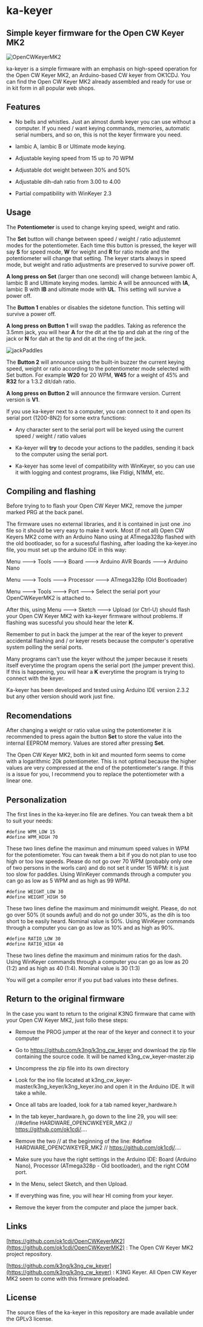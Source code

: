# ka-keyer
## Simple keyer firmware for the Open CW Keyer MK2

![OpenCWKeyerMK2](https://github.com/ea4eoz/ka-keyer/blob/main/images/OpenCWKeyerMK2.jpg?raw=true)

ka-keyer is a simple firmware with an emphasis on high-speed operation for the Open CW Keyer MK2, an Arduino-based CW keyer from OK1CDJ. You can find the Open CW Keyer MK2 already assembled and ready for use or in kit form in all popular web shops.

## Features

- No bells and whistles. Just an almost dumb keyer you can use without a computer. If you need / want keying commands, memories, automatic serial numbers, and so on, this is not the keyer firmware you need.

- Iambic A, Iambic B or Ultimate mode keying.

- Adjustable keying speed from 15 up to 70 WPM

- Adjustable dot weight between 30% and 50%

- Adjustable dih-dah ratio from 3.00 to 4.00

- Partial compatibility with WinKeyer 2.3

## Usage

The __Potentiometer__ is used to change keying speed, weight and ratio.

The __Set__ button will change between speed / weight / ratio adjustemnt modes for the potentiometer. Each time this button is pressed, the keyer will say __S__ for speed mode, __W__ for weight and __R__ for ratio mode and the potentiometer will change that setting. The keyer starts always in speed mode, but weight and ratio adjustments are preserved to survive power off.

__A long press on Set__ (larger than one second) will change between Iambic A, Iambic B and Ultimate keying modes. Iambic A will be announced with __IA__, Iambic B with __IB__ and ultimate mode with __UL__. This setting will survive a power off.

The __Button 1__ enables or disables the sidetone function. This setting will survive a power off.

__A long press on Button 1__ will swap the paddles. Taking as reference the 3.5mm jack, you will hear __A__ for the dit at the tip and dah at the ring of the jack or __N__ for dah at the tip and dit at the ring of the jack.

![jackPaddles](https://github.com/ea4eoz/ka-keyer/blob/main/images/jackPaddles.jpg?raw=true)

The __Button 2__ will announce using the built-in buzzer the current keying speed, weight or ratio according to the potentiometer mode selected with Set button. For example __W20__ for 20 WPM, __W45__ for a weight of 45% and __R32__ for a 1:3.2 dit/dah ratio.

__A long press on Button 2__ will announce the firmware version. Current version is __V1__.

If you use ka-keyer next to a computer, you can connect to it and open its serial port (1200-8N2) for some extra functions:

- Any character sent to the serial port will be keyed using the current speed / weight / ratio values

- Ka-keyer will __try__ to decode your actions to the paddles, sending it back to the computer using the serial port.

- Ka-keyer has some level of compatibility with WinKeyer, so you can use it with logging and contest programs, like Fldigi, N1MM, etc.

## Compiling and flashing

Before trying to to flash your Open CW Keyer MK2, remove the jumper marked PRG at the back panel.

The firmware uses no external libraries, and it is contained in just one .ino file so it should be very easy to make it work. Most (if not all) Open CW Keyers MK2 come with an Arduino Nano using at ATmega328p flashed with the old bootloader, so for a sucessful flashing, after loading the ka-keyer.ino file, you must set up the arduino IDE in this way:

Menu ---> Tools ---> Board ---> Arduino AVR Boards ---> Arduino Nano

Menu ---> Tools ---> Processor ---> ATmega328p (Old Bootloader)

Menu ---> Tools ---> Port ---> Select the serial port your OpenCWKeyerMK2 is attached to.

After this, using Menu ---> Sketch ---> Upload (or Ctrl-U) should flash your Open CW Keyer MK2 with ka-keyer firmware without problems. If flashing was sucessful you should hear the leter __K__.

Remember to put in back the jumper at the rear of the keyer to prevent accidental flashing and / or keyer resets because the computer's operative system polling the serial ports.

Many programs can't use the keyer without the jumper because it resets itself everytime the program opens the serial port (the jumper prevent this). If this is happening, you will hear a __K__ everytime the program is trying to connect with the keyer.

Ka-keyer has been developed and tested using Arduino IDE version 2.3.2 but any other version should work just fine.

## Recomendations

After changing a weight or ratio value using the potentiometer it is recommended to press again the button __Set__ to store the value into the internal EEPROM memory. Values are stored after pressing __Set__.

The Open CW Keyer MK2, both in kit and mounted form seems to come with a logarithmic 20k potentiometer. This is not optimal because the higher values are very compressed at the end of the potentiometer's range. If this is a issue for you, I recommend you to replace the potentiometer with a linear one.

## Personalization

The first lines in the ka-keyer.ino file are defines. You can tweak them a bit to suit your needs:

    #define WPM_LOW 15
    #define WPM_HIGH 70
These two lines define the maximun and minumum speed values in WPM for the potentiometer. You can tweak them a bit if you do not plan to use too high or too low speeds. Please do not go over 70 WPM (probably only one of two persons in the worls can) and do not set it under 15 WPM: it is just too slow for paddles. Using WinKeyer commands through a computer you can go as low as 5 WPM and as high as 99 WPM.

    #define WEIGHT_LOW 30
    #define WEIGHT_HIGH 50
These two lines define the maximum and minimumdit weight. Please, do not go over 50% (it sounds awful) and do not go under 30%, as the dih is too short to be easily heard. Nominal value is 50%. Using WinKeyer commands through a computer you can go as low as 10% and as high as 90%.

    #define RATIO_LOW 30
    #define RATIO_HIGH 40
These two lines define the maximum and minimum ratios for the dash. Using WinKeyer commands through a computer you can go as low as 20 (1:2) and as high as 40 (1:4). Nominal value is 30 (1:3)

You will get a compiler error if you put bad values into these defines.

## Return to the original firmware

In the case you want to return to the original K3NG firmware that came with your Open CW Keyer MK2, just follo these steps:

- Remove the PROG jumper at the rear of the keyer and connect it to your computer

- Go to https://github.com/k3ng/k3ng_cw_keyer and download the zip file containing the source code. It will be named k3ng_cw_keyer-master.zip

- Uncompress the zip file into its own directory

- Look for the ino file located at k3ng_cw_keyer-master/k3ng_keyer/k3ng_keyer.ino and open it in the Arduino IDE. It will take a while.

- Once all tabs are loaded, look for a tab named keyer_hardware.h

- In the tab keyer_hardware.h, go down to the line 29, you will see:
    //#define HARDWARE_OPENCWKEYER_MK2 // https://github.com/ok1cdj/....

- Remove the two // at the beginning of the line:
    #define HARDWARE_OPENCWKEYER_MK2 // https://github.com/ok1cdj/....

- Make sure you have the right settings in the Arduino IDE: Board (Arduino Nano), Processor (ATmega328p - Old bootloader), and the right COM port.

- In the Menu, select Sketch, and then Upload.

- If everything was fine, you will hear HI coming from your keyer.

- Remove the keyer from the computer and place the jumper back.

## Links

[https://github.com/ok1cdj/OpenCWKeyerMK2](https://github.com/ok1cdj/OpenCWKeyerMK2) : The Open CW Keyer MK2 project repository.

[https://github.com/k3ng/k3ng_cw_keyer](https://github.com/k3ng/k3ng_cw_keyer) : K3NG Keyer. All Open CW Keyer MK2 seem to come with this firmware preloaded.

## License

The source files of the ka-keyer in this repository are made available under the GPLv3 license.
